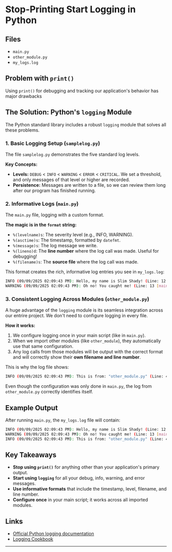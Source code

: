 # Stop-Printing Start Logging in Python

## Files
- `main.py`
- `other_module.py`
- `my_logs.log` 

## Problem with `print()`

Using `print()` for debugging and tracking our application's behavior has major drawbacks

## The Solution: Python's `logging` Module

The Python standard library includes a robust `logging` module that solves all these problems.

### 1. Basic Logging Setup (`samplelog.py`)

The file `samplelog.py` demonstrates the five standard log levels.

**Key Concepts:**
*   **Levels:** `DEBUG` < `INFO` < `WARNING` < `ERROR` < `CRITICAL`. We set a threshold, and only messages of that level or higher are recorded.
*   **Persistence:** Messages are written to a file, so we can review them long after our program has finished running.

### 2. Informative Logs (`main.py`)

The `main.py` file, logging  with a custom format. 

**The magic is in the `format` string:**
*   `%(levelname)s`: The severity level (e.g., INFO, WARNING).
*   `%(asctime)s`: The timestamp, formatted by `datefmt`.
*   `%(message)s`: The log message we write.
*   `%(lineno)d`: The **line number** where the log call was made. Useful for debugging!
*   `%(filename)s`: The **source file** where the log call was made.

This format creates the rich, informative log entries you see in `my_logs.log`:
```bash
INFO (09/09/2025 02:09:43 PM): Hello, my name is Slim Shady! (Line: 12 [main.py])
WARNING (09/09/2025 02:09:43 PM): Oh no! You caught me! (Line: 13 [main.py])
```

### 3. Consistent Logging Across Modules (`other_module.py`)

A huge advantage of the `logging` module is its seamless integration across our entrire project. We don't need to configure logging in every file.

**How it works:**
1.  We configure logging once in your main script (like in `main.py`).
2.  When we import other modules (like `other_module`), they automatically use that same configuration.
3.  Any log calls from those modules will be output with the correct format and will correctly show their **own filename and line number**.

This is why the log file shows:
```bash
INFO (09/09/2025 02:09:43 PM): This is from: "other_module.py" (Line: 4 [other_module.py])
```

Even though the configuration was only done in `main.py`, the log from `other_module.py` correctly identifies itself.


## Example Output

After running `main.py`, the `my_logs.log` file will contain:
```bash
INFO (09/09/2025 02:09:43 PM): Hello, my name is Slim Shady! (Line: 12 [main.py])
WARNING (09/09/2025 02:09:43 PM): Oh no! You caught me! (Line: 13 [main.py])
INFO (09/09/2025 02:09:43 PM): This is from: "other_module.py" (Line: 4 [other_module.py])
```

## Key Takeaways

*   **Stop using `print()`** for anything other than your application's primary output.
*   **Start using `logging`** for all your debug, info, warning, and error messages.
*   **Use informative formats** that include the timestamp, level, filename, and line number.
*   **Configure once** in your main script; it works across all imported modules.


## Links

*   [Official Python logging documentation](https://docs.python.org/3/library/logging.html)
*   [Logging Cookbook](https://docs.python.org/3/howto/logging-cookbook.html)

---

